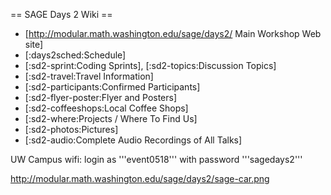 == SAGE Days 2 Wiki ==
 * [http://modular.math.washington.edu/sage/days2/ Main Workshop Web site]
 * [:days2sched:Schedule]
 * [:sd2-sprint:Coding Sprints], [:sd2-topics:Discussion Topics]
 * [:sd2-travel:Travel Information]
 * [:sd2-participants:Confirmed Participants]
 * [:sd2-flyer-poster:Flyer and Posters]
 * [:sd2-coffeeshops:Local Coffee Shops]
 * [:sd2-where:Projects / Where To Find Us]
 * [:sd2-photos:Pictures]
 * [:sd2-audio:Complete Audio Recordings of All Talks]

UW Campus wifi: login as '''event0518''' with password '''sagedays2'''

http://modular.math.washington.edu/sage/days2/sage-car.png
